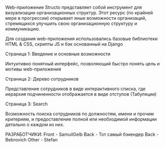 Web-приложение Structo представляет собой инструмент для визуализации организационных структур. Этот ресурс (по крайней мере в прогрессии) открывает иные возможности организаций, стремящихся улучшить свою организационную структуру и коммуникацию.

Для создания web-приложения использовались базовые библиотеки HTML & CSS, скрипты JS и бэк основанный на Django
  
  Страница 1: Введение и основные возможности

Интуитивно понятный интерфейс, позволяющий быстро понять цель и мотивы web-приложения
  
  Страница 2: Дерево сотрудников

Представление сотрудников в виде интерактивного списка, где иерархия подчиненности отображается в виде отступов (Табуляции)

  Страница 3: Search

Возможность поиска сотрудников по должностям, имени и прочим критериям, и предоставление полной или необходимой информации детально о каждом из них.


РАЗРАБОТЧИКИ:
Front - SamuilGelb
Back - Тот самый бэкендер
Back - Bebrovich
Other - Stefan

